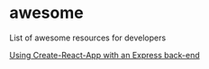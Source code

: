 # awesome
List of awesome resources for developers

[Using Create-React-App with an Express back-end](https://www.fullstackreact.com/articles/using-create-react-app-with-a-server/)
